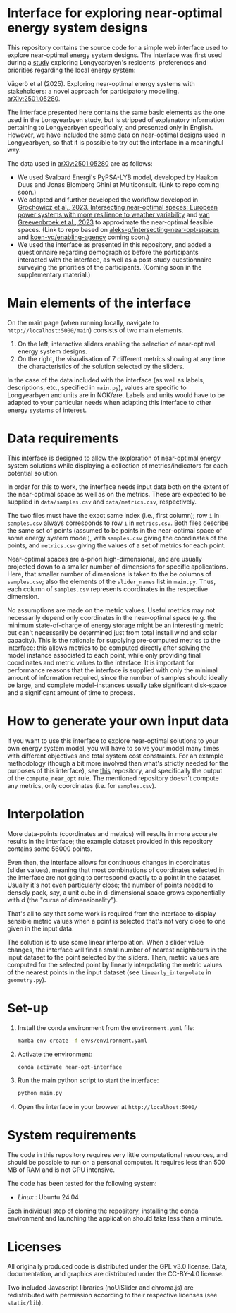 <!--
SPDX-FileCopyrightText: 2024 Koen van Greevenbroek

SPDX-License-Identifier: CC-BY-4.0
-->

# Interface for exploring near-optimal energy system designs

This repository contains the source code for a simple web interface used to explore near-optimal energy system designs. The interface was first used during a [study](https://arxiv.org/abs/2501.05280) exploring Longyearbyen's residents' preferences and priorities regarding the local energy system:

Vågerö et al (2025). Exploring near-optimal energy systems with stakeholders: a novel approach for participatory modelling. [arXiv:2501.05280](https://arxiv.org/abs/2501.05280).

The interface presented here contains the same basic elements as the one used in the Longyearbyen study, but is stripped of explanatory information pertaining to Longyearbyen specifically, and presented only in English. However, we have included the same data on near-optimal designs used in Longyearbyen, so that it is possible to try out the interface in a meaningful way.

The data used in [arXiv:2501.05280](https://arxiv.org/abs/2501.05280) are as follows:
- We used Svalbard Energi's PyPSA-LYB model, developed by Haakon Duus and Jonas Blomberg Ghini at Multiconsult. (Link to repo coming soon.)
- We adapted and further developed the workflow developed in [Grochowicz et al., 2023. Intersecting near-optimal spaces: European power systems with more resilience to weather variability](https://doi.org/10.1016/j.eneco.2022.106496) and [van Greevenbroek et al., 2023](https://arxiv.org/abs/2312.11264) to approximate the near-optimal feasible spaces. (Link to repo based on [aleks-g/intersecting-near-opt-spaces](https://github.com/aleks-g/intersecting-near-opt-spaces/tree/main) and [koen-vg/enabling-agency](https://github.com/koen-vg/enabling-agency) coming soon.)
- We used the interface as presented in this repository, and added a questionnaire regarding demographics before the participants interacted with the interface, as well as a post-study questionnaire surveying the priorities of the participants. (Coming soon in the supplementary material.)


# Main elements of the interface

On the main page (when running locally, navigate to `http://localhost:5000/main`) consists of two main elements.
1. On the left, interactive sliders enabling the selection of near-optimal energy system designs.
2. On the right, the visualisation of 7 different metrics showing at any time the characteristics of the solution selected by the sliders.

In the case of the data included with the interface (as well as labels, descriptions, etc., specified in `main.py`), values are specific to Longyearbyen and units are in NOK/øre. Labels and units would have to be adapted to your particular needs when adapting this interface to other energy systems of interest.


# Data requirements

This interface is designed to allow the exploration of near-optimal energy system solutions while displaying a collection of metrics/indicators for each potential solution.

In order for this to work, the interface needs input data both on the extent of the near-optimal space as well as on the metrics. These are expected to be supplied in `data/samples.csv` and `data/metrics.csv`, respectively.

The two files must have the exact same index (i.e., first column); row `i` in `samples.csv` always corresponds to row `i` in `metrics.csv`. Both files describe the same set of points (assumed to be points in the near-optimal space of some energy system model), with `samples.csv` giving the coordinates of the points, and `metrics.csv` giving the values of a set of metrics for each point.

Near-optimal spaces are a-priori high-dimensional, and are usually projected down to a smaller number of dimensions for specific applications. Here, that smaller number of dimensions is taken to the be columns of `samples.csv`; also the elements of the `slider_names` list in `main.py`. Thus, each column of `samples.csv` represents coordinates in the respective dimension.

No assumptions are made on the metric values. Useful metrics may not necessarily depend only coordinates in the near-optimal space (e.g. the minimum state-of-charge of energy storage might be an interesting metric but can't necessarily be determined just from total install wind and solar capacity). This is the rationale for supplying pre-computed metrics to the interface: this allows metrics to be computed directly after solving the model instance associated to each point, while only providing final coordinates and metric values to the interface. It is important for performance reasons that the interface is supplied with only the minimal amount of information required, since the number of samples should ideally be large, and complete model-instances usually take significant disk-space and a significant amount of time to process.


# How to generate your own input data

If you want to use this interface to explore near-optimal solutions to your own energy system model, you will have to solve your model many times with different objectives and total system cost constraints. For an example methodology (though a bit more involved than what's strictly needed for the purposes of this interface), see [this](https://github.com/aleks-g/intersecting-near-opt-spaces) repository, and specifically the output of the `compute_near_opt` rule. The mentioned repository doesn't compute any metrics, only coordinates (i.e. for `samples.csv`).


# Interpolation

More data-points (coordinates and metrics) will results in more accurate results in the interface; the example dataset provided in this repository contains some 56000 points.

Even then, the interface allows for continuous changes in coordinates (slider values), meaning that most combinations of coordinates selected in the interface are not going to correspond exactly to a point in the dataset. Usually it's not even particularly close; the number of points needed to densely pack, say, a unit cube in d-dimensional space grows exponentially with d (the "curse of dimensionality").

That's all to say that some work is required from the interface to display sensible metric values when a point is selected that's not very close to one given in the input data.

The solution is to use some linear interpolation. When a slider value changes, the interface will find a small number of nearest neighbours in the input dataset to the point selected by the sliders. Then, metric values are computed for the selected point by linearly interpolating the metric values of the nearest points in the input dataset (see `linearly_interpolate` in `geometry.py`).


# Set-up

1. Install the conda environment from the `environment.yaml` file:

    ```bash
    mamba env create -f envs/environment.yaml
    ```
2. Activate the environment:

    ```bash
    conda activate near-opt-interface
    ```
3. Run the main python script to start the interface:

    ```bash
    python main.py
    ```
4. Open the interface in your browser at `http://localhost:5000/`

# System requirements

The code in this repository requires very little computational resources, and should be possible to run on a personal computer. It requires less than 500 MB of RAM and is not CPU intensive. 

The code has been tested for the following system: 
* *Linux* : Ubuntu 24.04 

Each individual step of cloning the repository, installing the conda environment and launching the application should take less than a minute.

# Licenses

All originally produced code is distributed under the GPL v3.0 license. Data, documentation, and graphics are distributed under the CC-BY-4.0 license.

Two included Javascript libraries (noUiSlider and chroma.js) are redistributed with permission according to their respective licenses (see `static/lib`).
